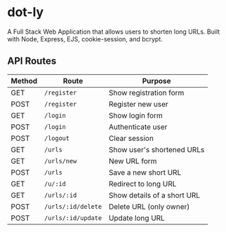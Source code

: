 # dot-ly
A Full Stack Web Application that allows users to shorten long URLs. Built with Node, Express, EJS, cookie-session, and bcrypt.



## API Routes 

| Method | Route              | Purpose                     |
| ------ | ------------------ | --------------------------- |
| GET    | `/register`        | Show registration form      |
| POST   | `/register`        | Register new user           |
| GET    | `/login`           | Show login form             |
| POST   | `/login`           | Authenticate user           |
| POST   | `/logout`          | Clear session               |
| GET    | `/urls`            | Show user's shortened URLs  |
| GET    | `/urls/new`        | New URL form                |
| POST   | `/urls`            | Save a new short URL        |
| GET    | `/u/:id`           | Redirect to long URL        |
| GET    | `/urls/:id`        | Show details of a short URL |
| POST   | `/urls/:id/delete` | Delete URL (only owner)     |
| POST   | `/urls/:id/update` | Update long URL             |

